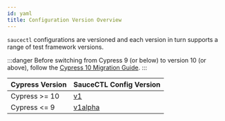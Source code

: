 ```yaml
---
id: yaml
title: Configuration Version Overview
---
```


`saucectl` configurations are versioned and each version in turn supports a range of test framework versions.

:::danger
Before switching from Cypress 9 (or below) to version 10 (or above), follow the [Cypress 10 Migration Guide](https://docs.cypress.io/guides/references/migration-guide#Migrating-to-Cypress-version-10-0).
:::

| Cypress Version      | SauceCTL Config Version |
| -------------------- | ----------------------- |
| Cypress >= 10        | [v1](v1)                |
| Cypress <= 9         | [v1alpha](v1alpha)      |
